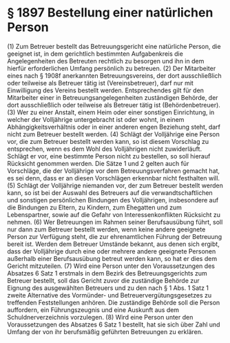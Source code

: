 # § 1897 Bestellung einer natürlichen Person
(1) Zum Betreuer bestellt das Betreuungsgericht eine natürliche Person, die geeignet ist, in dem gerichtlich bestimmten Aufgabenkreis die Angelegenheiten des Betreuten rechtlich zu besorgen und ihn in dem hierfür erforderlichen Umfang persönlich zu betreuen.
(2) Der Mitarbeiter eines nach § 1908f anerkannten Betreuungsvereins, der dort ausschließlich oder teilweise als Betreuer tätig ist (Vereinsbetreuer), darf nur mit Einwilligung des Vereins bestellt werden. Entsprechendes gilt für den Mitarbeiter einer in Betreuungsangelegenheiten zuständigen Behörde, der dort ausschließlich oder teilweise als Betreuer tätig ist (Behördenbetreuer).
(3) Wer zu einer Anstalt, einem Heim oder einer sonstigen Einrichtung, in welcher der Volljährige untergebracht ist oder wohnt, in einem Abhängigkeitsverhältnis oder in einer anderen engen Beziehung steht, darf nicht zum Betreuer bestellt werden.
(4) Schlägt der Volljährige eine Person vor, die zum Betreuer bestellt werden kann, so ist diesem Vorschlag zu entsprechen, wenn es dem Wohl des Volljährigen nicht zuwiderläuft. Schlägt er vor, eine bestimmte Person nicht zu bestellen, so soll hierauf Rücksicht genommen werden. Die Sätze 1 und 2 gelten auch für Vorschläge, die der Volljährige vor dem Betreuungsverfahren gemacht hat, es sei denn, dass er an diesen Vorschlägen erkennbar nicht festhalten will.
(5) Schlägt der Volljährige niemanden vor, der zum Betreuer bestellt werden kann, so ist bei der Auswahl des Betreuers auf die verwandtschaftlichen und sonstigen persönlichen Bindungen des Volljährigen, insbesondere auf die Bindungen zu Eltern, zu Kindern, zum Ehegatten und zum Lebenspartner, sowie auf die Gefahr von Interessenkonflikten Rücksicht zu nehmen.
(6) Wer Betreuungen im Rahmen seiner Berufsausübung führt, soll nur dann zum Betreuer bestellt werden, wenn keine andere geeignete Person zur Verfügung steht, die zur ehrenamtlichen Führung der Betreuung bereit ist. Werden dem Betreuer Umstände bekannt, aus denen sich ergibt, dass der Volljährige durch eine oder mehrere andere geeignete Personen außerhalb einer Berufsausübung betreut werden kann, so hat er dies dem Gericht mitzuteilen.
(7) Wird eine Person unter den Voraussetzungen des Absatzes 6 Satz 1 erstmals in dem Bezirk des Betreuungsgerichts zum Betreuer bestellt, soll das Gericht zuvor die zuständige Behörde zur Eignung des ausgewählten Betreuers und zu den nach § 1 Abs. 1 Satz 1 zweite Alternative des Vormünder- und Betreuervergütungsgesetzes zu treffenden Feststellungen anhören. Die zuständige Behörde soll die Person auffordern, ein Führungszeugnis und eine Auskunft aus dem Schuldnerverzeichnis vorzulegen.
(8) Wird eine Person unter den Voraussetzungen des Absatzes 6 Satz 1 bestellt, hat sie sich über Zahl und Umfang der von ihr berufsmäßig geführten Betreuungen zu erklären.